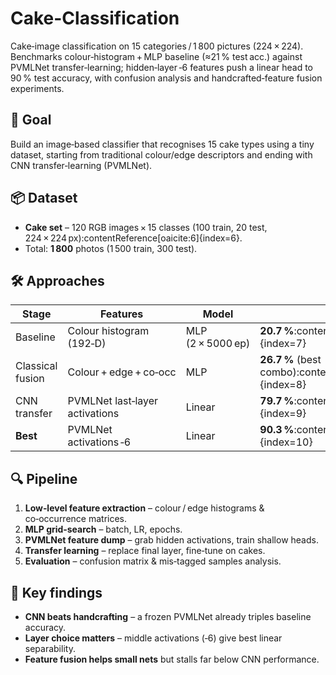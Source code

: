 # Cake-Classification
Cake‑image classification on 15 categories / 1 800 pictures (224 × 224). Benchmarks colour‑histogram + MLP baseline (≈21 % test acc.) against PVMLNet transfer‑learning; hidden‑layer ‑6 features push a linear head to 90 % test accuracy, with confusion analysis and handcrafted‑feature fusion experiments.

## 🎯 Goal
Build an image‑based classifier that recognises 15 cake types using a tiny dataset, starting from traditional colour/edge descriptors and ending with CNN transfer‑learning (PVMLNet).

## 📦 Dataset
* **Cake set** – 120 RGB images × 15 classes (100 train, 20 test, 224 × 224 px):contentReference[oaicite:6]{index=6}.
* Total: **1 800** photos (1 500 train, 300 test).

## 🛠️ Approaches
| Stage | Features | Model | Test acc. |
|-------|----------|-------|-----------|
| Baseline | Colour histogram (192‑D) | MLP (2 × 5000 ep) | **20.7 %**:contentReference[oaicite:7]{index=7} |
| Classical fusion | Colour + edge + co‑occ | MLP | **26.7 %** (best combo):contentReference[oaicite:8]{index=8} |
| CNN transfer | PVMLNet last‑layer activations | Linear | **79.7 %**:contentReference[oaicite:9]{index=9} |
| **Best** | PVMLNet activations ‑6 | Linear | **90.3 %**:contentReference[oaicite:10]{index=10} |

## 🔍 Pipeline
1. **Low‑level feature extraction** – colour / edge histograms & co‑occurrence matrices.  
2. **MLP grid‑search** – batch, LR, epochs.  
3. **PVMLNet feature dump** – grab hidden activations, train shallow heads.  
4. **Transfer learning** – replace final layer, fine‑tune on cakes.  
5. **Evaluation** – confusion matrix & mis‑tagged samples analysis.  

## 🔑 Key findings
* **CNN beats handcrafting** – a frozen PVMLNet already triples baseline accuracy.  
* **Layer choice matters** – middle activations (‑6) give best linear separability.  
* **Feature fusion helps small nets** but stalls far below CNN performance.  
